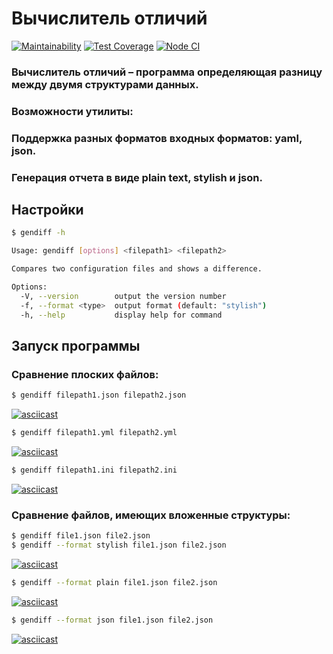 # Вычислитель отличий
[![Maintainability](https://api.codeclimate.com/v1/badges/e1f0a06ccc562f77c440/maintainability)](https://codeclimate.com/github/Mirgord/frontend-project-lvl2/maintainability)
[![Test Coverage](https://api.codeclimate.com/v1/badges/e1f0a06ccc562f77c440/test_coverage)](https://codeclimate.com/github/Mirgord/frontend-project-lvl2/test_coverage)
[![Node CI](https://github.com/Mirgord/frontend-project-lvl2/workflows/Node%20CI/badge.svg)](https://github.com/Mirgord/frontend-project-lvl2/actions)

### Вычислитель отличий – программа определяющая разницу между двумя структурами данных.
### Возможности утилиты:
### Поддержка разных форматов входных форматов: yaml, json.
### Генерация отчета в виде plain text, stylish и json.

## Настройки
```sh
$ gendiff -h

Usage: gendiff [options] <filepath1> <filepath2>

Compares two configuration files and shows a difference.

Options:
  -V, --version        output the version number
  -f, --format <type>  output format (default: "stylish")
  -h, --help           display help for command
```
## Запуск программы
### Сравнение плоских файлов:

```sh
$ gendiff filepath1.json filepath2.json
```
[![asciicast](https://asciinema.org/a/361509.svg)](https://asciinema.org/a/361509)

```sh
$ gendiff filepath1.yml filepath2.yml
```
[![asciicast](https://asciinema.org/a/362624.svg)](https://asciinema.org/a/362624)

```sh
$ gendiff filepath1.ini filepath2.ini
```
[![asciicast](https://asciinema.org/a/362626.svg)](https://asciinema.org/a/362626)

### Сравнение файлов, имеющих вложенные структуры:

```sh
$ gendiff file1.json file2.json
$ gendiff --format stylish file1.json file2.json
```
[![asciicast](https://asciinema.org/a/367707.svg)](https://asciinema.org/a/367707)

```sh
$ gendiff --format plain file1.json file2.json 
```
[![asciicast](https://asciinema.org/a/368425.svg)](https://asciinema.org/a/368425)

```sh
$ gendiff --format json file1.json file2.json  
```
[![asciicast](https://asciinema.org/a/369128.svg)](https://asciinema.org/a/369128)
